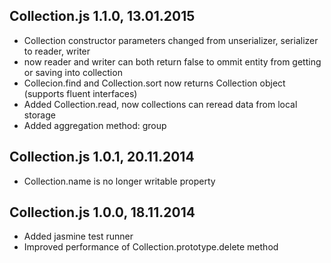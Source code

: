 
Collection.js 1.1.0, 13.01.2015
-------------------------------
 - Collection constructor parameters changed from unserializer, serializer to reader, writer
 - now reader and writer can both return false to ommit entity from getting or saving into collection
 - Collecion.find and Collection.sort now returns Collection object (supports fluent interfaces)
 - Added Collection.read, now collections can reread data from local storage
 - Added aggregation method: group

Collection.js 1.0.1, 20.11.2014
-------------------------------
 - Collection.name is no longer writable property

Collection.js 1.0.0, 18.11.2014
-------------------------------
 - Added jasmine test runner
 - Improved performance of Collection.prototype.delete method

